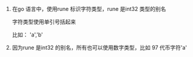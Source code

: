 1. 在go 语言中，使用rune 标识字符类型，rune 是int32 类型的别名

   字符类型使用单引号括起来

   比如： 'a','b'

2. 因为rune 是int32 的别名，所有也可以使用数字类型，比如 97 代币字符'a'